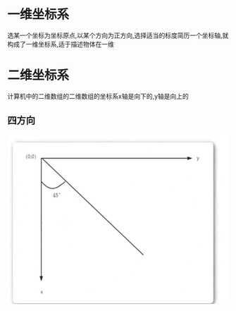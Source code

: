 # 一维坐标系

选某一个坐标为坐标原点,以某个方向为正方向,选择适当的标度简历一个坐标轴,就构成了一维坐标系,适于描述物体在一维

# 二维坐标系

计算机中的二维数组的二维数组的坐标系x轴是向下的,y轴是向上的


## 四方向 


![img](./1.png)